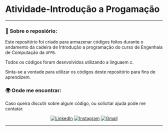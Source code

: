 # Atividade-Introdução a Progamação

---
### 👀 Sobre o reposiório:

Este repositório foi criado para armazenar códigos feitos durante o andamento da cadeira de Introdução a programação do curso de Engenhaia de Computação da `UFPB`.</br>

Todos os códigos foram desnvolvidos utilizando a linguaem c.</br>

Sinta-se a vontade para utilizar os códigos deste repositório para fins de aprendizem.

### 🌍 Onde me encontrar:

Caso queira discutir sobre algum código, ou solicitar ajuda pode me contatar.

<div align='center'>

  [![LinkedIn](https://img.shields.io/badge/LinkedIn-blue?style=for-the-badge&logo=linkedin&logoColor=white)](https://www.linkedin.com/in/pedro-cavalcante-898242185/)
  [![Instagram](https://img.shields.io/badge/Instagram-purple?style=for-the-badge&logo=instagram&logoColor=white)](https://www.instagram.com/pedr0cavalcante/)
  [![Gmail](https://img.shields.io/badge/Gmail-darkred?style=for-the-badge&logo=gmail&logoColor=white)](mailto:pedro.ricardo@academico.ufpb.br)
</div>

---
